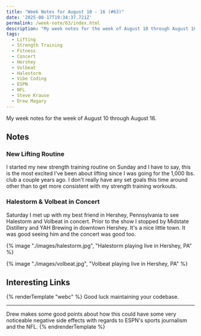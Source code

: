 ```yaml
---
title: "Week Notes for August 10 - 16 (#63)"
date: '2025-08-17T19:34:37.721Z'
permalink: /week-note/63/index.html
description: "My week notes for the week of August 10 through August 16."
tags:
  - Lifting
  - Strength Training
  - Fitness
  - Concert
  - Hershey
  - Volbeat
  - Halestorm
  - Vibe Coding
  - ESPN
  - NFL
  - Steve Krause
  - Drew Magary
---
```

My week notes for the week of August 10 through August 16.
<!-- excerpt -->

## Notes

### New Lifting Routine

I started my new strength training routine on Sunday and I have to say, this is the most excited I've been about lifting since I was going for the 1,000 lbs. club a couple years ago. I don't really have any set goals this time around other than to get more consistent with my strength training workouts.

### Halestorm & Volbeat in Concert

Saturday I met up with my best friend in Hershey, Pennsylvania to see Halestorm and Volbeat in concert. Prior to the show I stopped by Midstate Distillery and YAH Brewing in downtown Hershey. It's a nice little town. It was good seeing him and the concert was good too.

<div class="dual-image">

{% image "./images/halestorm.jpg", "Halestorm playing live in Hershey, PA" %}

{% image "./images/volbeat.jpg", "Volbeat playing live in Hershey, PA" %}

</div>

## Interesting Links

{% renderTemplate "webc" %}
<shared-link title="Vibe code is legacy code" url="https://blog.val.town/vibe-code" author="Steve Krause">
  Good luck maintaining your codebase.
</shared-link>

<hr />

<shared-link title="The destruction of ESPN isn't ending with the NFL. It's beginning." url="https://www.sfgate.com/sports/article/destruction-espn-ending-nfl-beginning-20817470.php" author="Drew Magary">
  Drew makes some good points about how this could have some very noticeable negative side effects with regards to ESPN's sports journalism and the NFL.
</shared-link>
{% endrenderTemplate %}
